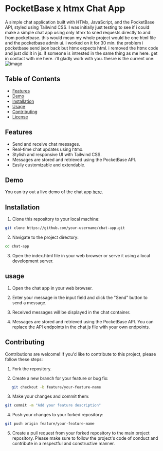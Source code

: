 # PocketBase x htmx Chat App

A simple chat application built with HTMx, JavaScript, and the PocketBase API, styled using Tailwind CSS.
I was initially just testing to see if i could make a simple chat app using only htmx to sned requests directly to and from pocketbase. this would mean my whole project would be one html file and the pocketbase admin ui. i worked on it for 30 min. 
the problem i pocketbase send json back but htmx expects html.
i removed the htmx code and just did it in js. 
if someone is intrested in the same thing as me here. get in contact with me here. i'll gladly work with you. 
thesre is the current one:
![image](https://github.com/valiantlynx/htmx-chat/assets/86688436/d3c45b12-87b3-43df-879b-92b8bd33fc9d)


## Table of Contents

- [Features](#features)
- [Demo](https://valiantlynx.github.io/htmx-chat/)
- [Installation](#installation)
- [Usage](#usage)
- [Contributing](#contributing)
- [License](#license)

## Features

- Send and receive chat messages.
- Real-time chat updates using htmx.
- Stylish and responsive UI with Tailwind CSS.
- Messages are stored and retrieved using the PocketBase API.
- Easily customizable and extendable.

## Demo

You can try out a live demo of the chat app [here](#).

## Installation

1. Clone this repository to your local machine:

```bash
git clone https://github.com/your-username/chat-app.git
```
2. Navigate to the project directory:
```bash
cd chat-app

```
3. Open the index.html file in your web browser or serve it using a local development server.

## usage
1. Open the chat app in your web browser.

2. Enter your message in the input field and click the "Send" button to send a message.

3. Received messages will be displayed in the chat container.

4. Messages are stored and retrieved using the PocketBase API. You can replace the API endpoints in the chat.js file with your own endpoints.

## Contributing

Contributions are welcome! If you'd like to contribute to this project, please follow these steps:

1. Fork the repository.

2. Create a new branch for your feature or bug fix:

```bash
   git checkout -b feature/your-feature-name
```

3. Make your changes and commit them:

```bash
git commit -m "Add your feature description"
```

4. Push your changes to your forked repository:
```bash
git push origin feature/your-feature-name
```
5. Create a pull request from your forked repository to the main project repository.
Please make sure to follow the project's code of conduct and contribute in a respectful and constructive manner.




